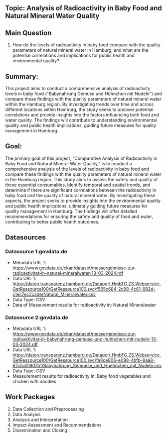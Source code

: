## Topic:  Analysis of Radioactivity in Baby Food and Natural Mineral Water Quality

## Main Question
1. How do the levels of radioactivity in baby food compare with the quality parameters of natural mineral water in Hamburg, and what are the potential correlations and implications for public health and environmental quality?

## Summary:
This project aims to conduct a comprehensive analysis of radioactivity levels in baby food ("Babynahrung Gemüse und Hühnchen mit Nudeln") and compare these findings with the quality parameters of natural mineral water within the Hamburg region. By investigating trends over time and across different locations within Hamburg, the study seeks to uncover potential correlations and provide insights into the factors influencing both food and water quality. The findings will contribute to understanding environmental quality and public health implications, guiding future measures for quality management in Hamburg.

## Goal:
The primary goal of this project, "Comparative Analysis of Radioactivity in Baby Food and Natural Mineral Water Quality," is to conduct a comprehensive analysis of the levels of radioactivity in baby food and compare these findings with the quality parameters of natural mineral water in the Hamburg region. This study aims to assess the safety and quality of these essential consumables, identify temporal and spatial trends, and determine if there are significant correlations between the radioactivity in baby food and the quality of natural mineral water. By investigating these aspects, the project seeks to provide insights into the environmental quality and public health implications, ultimately guiding future measures for quality management in Hamburg. The findings will offer detailed recommendations for ensuring the safety and quality of food and water, contributing to better public health outcomes.

## Datasources

### Datasource 1:govdata.de
* Metadata URL 1: https://www.govdata.de/ckan/dataset/messergebnisse-zur-radioaktivitat-in-natural-mineralwater-13-03-2024.rdf
* Data URL 1: https://daten.transparenz.hamburg.de/Dataport.HmbTG.ZS.Webservice.GetRessource100/GetRessource100.svc/f565c684-2c98-4c61-982d-c1ec7ec2cade/Natural_Mineralwater.csv
* Data Type: CSV
* Data of Measurement results for radioactivity in: Natural Mineralwater

### Datasource 2:govdata.de
* Metadata URL 1: https://www.govdata.de/ckan/dataset/messergebnisse-zur-radioaktivitat-in-babynahrung-gemuse-und-huhnchen-mit-nudeln-13-03-2024.rdf
* Data URL 1: https://daten.transparenz.hamburg.de/Dataport.HmbTG.ZS.Webservice.GetRessource100/GetRessource100.svc/fa8ce806-e088-4bfb-9aa8-87c5c61807b1/Babynahrung_Gemuese_und_Huehnchen_mit_Nudeln.csv
* Data Type: CSV
* Measurement results for radioactivity in: Baby food vegetables and chicken with noodles 

## Work Packages
1. Data Collection and Preprocessing
2. Data Analysis
3. Analysis and Interpretation
4. Impact Assessment and Recommendations
5. Dissemination and Closing